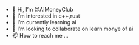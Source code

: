 - 👋 Hi, I’m @AiMoneyClub
- 👀 I’m interested in c++,rust
- 🌱 I’m currently learning ai
- 💞️ I’m looking to collaborate on learn monye of ai
- 📫 How to reach me ...

<!---
AiMoneyClub/AiMoneyClub is a ✨ special ✨ repository because its `README.md` (this file) appears on your GitHub profile.
You can click the Preview link to take a look at your changes.
--->
